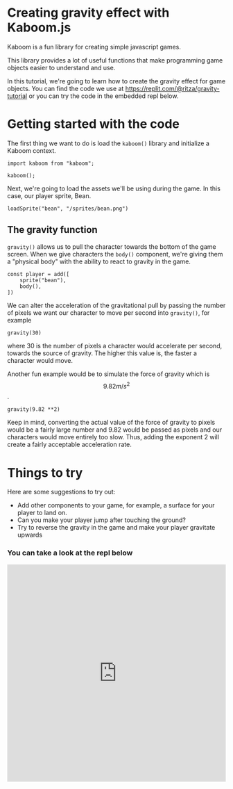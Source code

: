 # Creating gravity effect with Kaboom.js

Kaboom is a fun library for creating simple javascript games.

This library provides a lot of useful functions that make programming game objects easier to understand and use.

In this tutorial, we're going to learn how to create the gravity effect for game objects. You can find the code we use at https://replit.com/@ritza/gravity-tutorial or you can try the code in the embedded repl below.

# Getting started with the code

The first thing we want to do is load the `kaboom()` library and initialize a Kaboom context. 

```
import kaboom from "kaboom";

kaboom();
```

Next, we're going to load the assets we'll be using during the game. In this case, our player sprite, Bean.

```
loadSprite("bean", "/sprites/bean.png")
```

## The gravity function

`gravity()` allows us to pull the character towards the bottom of the game screen. When we give characters the `body()` component, we're giving them a "physical body" with the ability to react to gravity in the game. 

```
const player = add([
	sprite("bean"),
	body(),
])
```

We can alter the acceleration of the gravitational pull by passing the number of pixels we want our character to move per second into `gravity()`, for example 

```
gravity(30)
```

where 30 is the number of pixels a character would accelerate per second, towards the source of gravity. The higher this value is, the faster a character would move.

Another fun example would be to simulate the force of gravity which is $$9.82m/s^2$$. 

```
gravity(9.82 **2)
```

Keep in mind, converting the actual value of the force of gravity to pixels would be a fairly large number and 9.82 would be passed as pixels and our characters would move entirely too slow. Thus, adding the exponent 2 will create a fairly acceptable acceleration rate.


# Things to try

Here are some suggestions to try out:

- Add other components to your game, for example, a surface for your player to land on. 
- Can you make your player jump after touching the ground?
- Try to reverse the gravity in the game and make your player gravitate upwards


### You can take a look at the repl below

<iframe frameborder="0" width="100%" height="500px" src="https://replit.com/@ritza/Gravity?embed=true"></iframe>
